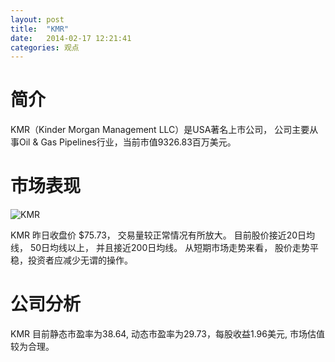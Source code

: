 ```yaml
---
layout: post
title:  "KMR"
date:   2014-02-17 12:21:41
categories: 观点
---
```


# 简介
KMR（Kinder Morgan Management LLC）是USA著名上市公司，
公司主要从事Oil & Gas Pipelines行业，当前市值9326.83百万美元。

# 市场表现

![KMR](http://finviz.com/chart.ashx?t=KMR&ty=c&ta=1&p=d&s=l)

KMR 昨日收盘价 $75.73，
交易量较正常情况有所放大。
目前股价接近20日均线，
50日均线以上，
并且接近200日均线。
从短期市场走势来看，
股价走势平稳，投资者应减少无谓的操作。

# 公司分析
KMR 目前静态市盈率为38.64, 动态市盈率为29.73，每股收益1.96美元,
市场估值较为合理。
